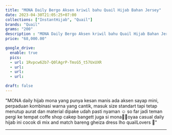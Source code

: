 ```yaml
---
title: "MONA Daily Bergo Aksen kriwil bahu Quail Hijab Bahan Jersey"
date: 2023-04-30T21:05:25+07:00
collections: ["InstantHijab", "Quail"]
brands: "Quail"
grams: "200"
description : "MONA Daily Bergo Aksen kriwil bahu Quail Hijab Bahan Jersey"
price: "68,000.00"

google_drive:
  enable: true
  pics:
  - url: 1Rvpcw62b7-Q0lAgrP-TmsG5_t57UxUXR
  - url: 
  - url: 
  - url: 

draft: false
---
```


"MONA 
daily hijab mona yang punya kesan manis ada aksen sayap mini, perpaduan kombinasi warna yang cantik, masuk size standart tapi tetap menutup aurat dan material dipake udah pasti nyaman ☺️ so far jadi teman pergi ke tempat coffe shop cakep bangett juga si mona🫰🏻oyaa casual daily hijab ini cocok di mix and match bareng gheiza dress lho quailLovers 🌸"

---    
 



